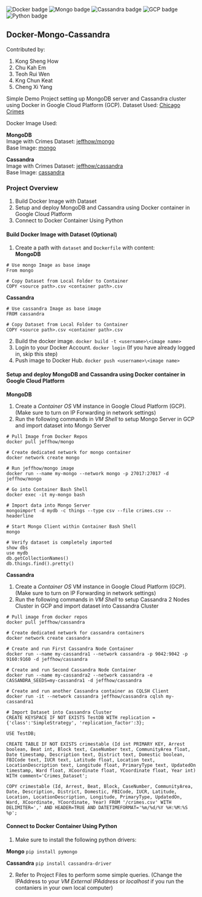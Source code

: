 ![Docker badge](https://img.shields.io/badge/Docker-up-green)
![Mongo badge](https://img.shields.io/badge/Mongo-up-green)
![Cassandra badge](https://img.shields.io/badge/Cassandra-up-green)
![GCP badge](https://img.shields.io/badge/GoogleCloudPlatform-up-green)
![Python badge](https://img.shields.io/badge/Python-up-green)

## Docker-Mongo-Cassandra

Contributed by:
1. Kong Sheng How
2. Chu Kah Em
3. Teoh Rui Wen
4. Kng Chun Keat
5. Cheng Xi Yang

Simple Demo Project setting up MongoDB server and Cassandra cluster using Docker in Google Cloud Platform (GCP). 
Dataset Used: [Chicago Crimes](https://www.kaggle.com/currie32/crimes-in-chicago#Chicago_Crimes_2008_to_2011.csv)

Docker Image Used:  

**MongoDB**  
Image with Crimes Dataset: [jeffhow/mongo](https://hub.docker.com/r/jeffhow/mongo)  
Base Image: [mongo](https://hub.docker.com/_/mongo)  

**Cassandra**  
Image with Crimes Dataset: [jeffhow/cassandra](https://hub.docker.com/r/jeffhow/cassandra)  
Base Image: [cassandra](https://hub.docker.com/_/cassandra)  

### Project Overview
1. Build Docker Image with Dataset
2. Setup and deploy MongoDB and Cassandra using Docker container in Google Cloud Platform
3. Connect to Docker Container Using Python

#### Build Docker Image with Dataset (Optional)
1. Create a path with `dataset` and `Dockerfile` with content:  
**MongoDB**
```
# Use mongo Image as base image
From mongo

# Copy Dataset from Local Folder to Container
COPY <source path>.csv <container path>.csv
```

**Cassandra**
```
# Use cassandra Image as base image
FROM cassandra

# Copy Dataset from Local Folder to Container
COPY <source path>.csv <container path>.csv
```

2. Build the docker image. `docker build -t <username>\<image name>`
3. Login to your Docker Account. `docker login` (If you have already logged in, skip this step)
4. Push image to Docker Hub. `docker push <username>\<image name>`

#### Setup and deploy MongoDB and Cassandra using Docker container in Google Cloud Platform
**MongoDB**
1. Create a *Container OS* VM instance in Google Cloud Platform (GCP). (Make sure to turn on IP Forwarding in network settings)
2. Run the following commands in *VM Shell* to setup Mongo Server in GCP and import dataset into Mongo Server
```
# Pull Image from Docker Repos
docker pull jeffhow/mongo

# Create dedicated network for mongo container
docker network create mongo

# Run jeffhow/mongo image
docker run --name my-mongo --network mongo -p 27017:27017 -d jeffhow/mongo

# Go into Container Bash Shell
docker exec -it my-mongo bash

# Import data into Mongo Server
mongoimport -d mydb -c things --type csv --file crimes.csv --headerline

# Start Mongo Client within Container Bash Shell
mongo

# Verify dataset is completely imported
show dbs
use mydb
db.getCollectionNames()
db.things.find().pretty()
```

**Cassandra**
1. Create a *Container OS* VM instance in Google Cloud Platform (GCP). (Make sure to turn on IP Forwarding in network settings)
2. Run the following commands in *VM Shell* to setup Cassandra 2 Nodes Cluster in GCP and import dataset into Cassandra Cluster
```
# Pull image from docker repos
docker pull jeffhow/cassandra

# Create dedicated network for cassandra containers
docker network create cassandra

# Create and run First Cassandra Node Container 
docker run --name my-cassandra1 --network cassandra -p 9042:9042 -p 9160:9160 -d jeffhow/cassandra

# Create and run Second Cassandra Node Container 
docker run --name my-cassandra2 --network cassandra -e CASSANDRA_SEEDS=my-cassandra1 -d jeffhow/cassandra

# Create and run another Cassandra container as CQLSH Client 
docker run -it --network cassandra jeffhow/cassandra cqlsh my-cassandra1

# Import Dataset into Cassandra Cluster
CREATE KEYSPACE IF NOT EXISTS TestDB WITH replication = {'class':'SimpleStrategy', 'replication_factor':3};

USE TestDB;

CREATE TABLE IF NOT EXISTS crimestable (Id int PRIMARY KEY, Arrest boolean, Beat int, Block text, CaseNumber text, CommunityArea float, Date timestamp, Description text, District text, Domestic boolean, FBICode text, IUCR text, Latitude float, Location text, LocationDescription text, Longitude float, PrimaryType text, UpdatedOn timestamp, Ward float, XCoordinate float, YCoordinate float, Year int) WITH comment='Crimes_Dataset';

COPY crimestable (Id, Arrest, Beat, Block, CaseNumber, CommunityArea, Date, Description, District, Domestic, FBICode, IUCR, Latitude, Location, LocationDescription, Longitude, PrimaryType, UpdatedOn, Ward, XCoordinate, YCoordinate, Year) FROM '/crimes.csv' WITH DELIMITER=',' AND HEADER=TRUE AND DATETIMEFORMAT='%m/%d/%Y %H:%M:%S %p';
```

#### Connect to Docker Container Using Python
1. Make sure to install the following python drivers:  

**Mongo**
```pip install pymongo```

**Cassandra**
```pip install cassandra-driver```

2. Refer to Project Files to perform some simple queries. (Change the IPAddress to your *VM External IPAddress* or *localhost* if you run the contaniers in your own local computer)
